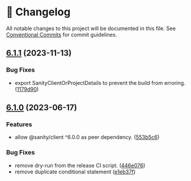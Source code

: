 <!-- markdownlint-disable --><!-- textlint-disable -->

# 📓 Changelog

All notable changes to this project will be documented in this file. See
[Conventional Commits](https://conventionalcommits.org) for commit guidelines.

## [6.1.1](https://github.com/lorenzodejong/next-sanity-image/compare/v6.1.0...v6.1.1) (2023-11-13)

### Bug Fixes

-   export SanityClientOrProjectDetails to prevent the build from erroring. ([1179d90](https://github.com/lorenzodejong/next-sanity-image/commit/1179d9090ea0dc7aa4ff9dc1ea4af3b96c1a24f3))

## [6.1.0](https://github.com/lorenzodejong/next-sanity-image/compare/v6.0.0...v6.1.0) (2023-06-17)

### Features

-   allow @sanity/client ^6.0.0 as peer dependency. ([553b5c6](https://github.com/lorenzodejong/next-sanity-image/commit/553b5c6ce04d7e627b5cbff33d28ea5a673ecda3))

### Bug Fixes

-   remove dry-run from the release CI script. ([446e076](https://github.com/lorenzodejong/next-sanity-image/commit/446e0761afa9292c7834dc035800045552ab8309))
-   remove duplicate conditional statement ([e1eb37f](https://github.com/lorenzodejong/next-sanity-image/commit/e1eb37fbcccf8bcf5f083dd0a4e2b945139f5c6b))
